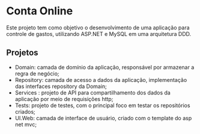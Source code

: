 # Conta Online

Este projeto tem como objetivo o desenvolvimento de uma aplicação para controle de gastos, utilizando ASP.NET e MySQL em uma arquitetura DDD.

## Projetos
- Domain: camada de domínio da aplicação, responsável por armazenar a regra de negócio; <br>
- Repository: camada de acesso a dados da aplicação, implementação das interfaces repository da Domain; <br>
- Services : projeto de API para compartilhamento dos dados da aplicação por meio de requisições http; <br>
- Tests: projeto de testes, com o principal foco em testar os repositórios criados; <br>
- UI.Web: camada de interface de usuário, criado com o template do asp net mvc; <br>
